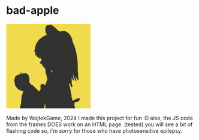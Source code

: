 # bad-apple
![img.png](img.png)

Made by WojtekGame, 2024
I made this project for fun :D
also, the JS code from the frames DOES work on an HTML page. (tested)
you will see a bit of flashing code so,
i'm sorry for those who have photosensitive epilepsy.